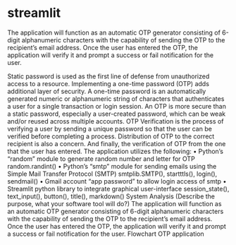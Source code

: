 # streamlit
The application will function as an automatic OTP generator consisting of 6-digit alphanumeric characters with the capability of sending the OTP to the recipient’s email address. 
Once the user has entered the OTP, the application will verify it and prompt a success or fail notification for the user.

Static password is used as the first line of defense from unauthorized access to a resource. Implementing a one-time password (OTP) adds additional layer of security. 
A one-time password is an automatically generated numeric or alphanumeric string of characters that authenticates a user for a single transaction or login session. An OTP is more secure than a static password, especially a user-created password, which can be weak and/or reused across multiple accounts. 
OTP Verification is the process of verifying a user by sending a unique password so that the user can be verified before completing a process. Distribution of OTP to the correct recipient is also a concern. And finally, the verification of OTP from the one that the user has entered.
The application utilizes the following:
•	Python’s “random” module to generate random number and letter for OTP
random.randint()
•	Python’s “smtp” module for sending emails using the Simple Mail Transfer Protocol (SMTP)
smtplib.SMTP(), startttls(), login(), sendmail()
•	Gmail account “app password” to allow login access of smtp
•	Streamlit python library to integrate graphical user-interface
session_state(), text_input(), button(), title(), markdown() 
System Analysis 
(Describe the purpose, what your software tool will do?)
The application will function as an automatic OTP generator consisting of 6-digit alphanumeric characters with the capability of sending the OTP to the recipient’s email address. 
Once the user has entered the OTP, the application will verify it and prompt a success or fail notification for the user.
Flowchart OTP application


